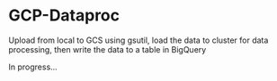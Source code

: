 # GCP-Dataproc
Upload from local to GCS using gsutil, load the data to cluster for data processing, then write the data to a table in BigQuery

In progress...
